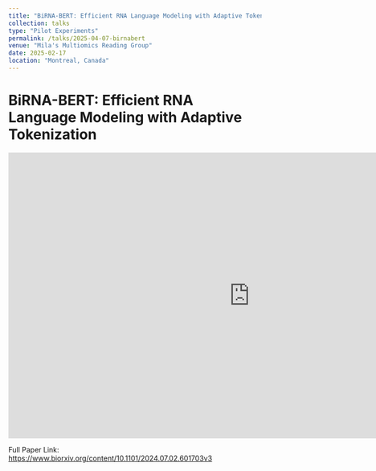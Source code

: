 ```yaml
---
title: "BiRNA-BERT: Efficient RNA Language Modeling with Adaptive Tokenization"
collection: talks
type: "Pilot Experiments"
permalink: /talks/2025-04-07-birnabert
venue: "Mila's Multiomics Reading Group"
date: 2025-02-17
location: "Montreal, Canada"
---
```



# BiRNA-BERT: Efficient RNA Language Modeling with Adaptive Tokenization 

<iframe src="https://docs.google.com/presentation/d/e/2PACX-1vQHW_tNTxUZSSawHEA952PqCsfPEo0IW9TBOKaF1Gv9iue_N83gKIrja2G_fB31FbMDvcw_pgW95-oi/embed?start=false&loop=false&delayms=3000" frameborder="0" width="960" height="569" allowfullscreen="true" mozallowfullscreen="true" webkitallowfullscreen="true"></iframe>


Full Paper Link: https://www.biorxiv.org/content/10.1101/2024.07.02.601703v3